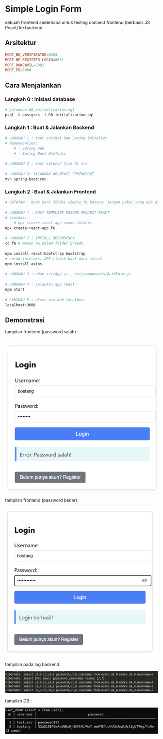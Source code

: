 # Simple Login Form

sebuah frontend sederhana untuk testing connect frontend (berbasis JS React) ke backend.

## Arsitektur

```conf
PORT_BE_VERIFIKATOR=8083
PORT_BE_REGISTER_LOGIN=8081
PORT_DUKCAPIL=8082
PORT_FE=3000
```

## Cara Menjalankan

### Langkah 0 : Inisiasi database

```bash
# jalankan DB_initialization.sql
psql -U postgres -f DB_initialization.sql
```

### Langkah 1 : Buat & Jalankan Backend

```bash
# LANGKAH 1 : buat project dgn Spring Initalizr
# dependencies:
    # - Spring Web
    # - Spring Boot DevTools

# LANGKAH 2 : buat seluruh file di src

# LANGKAH 3: JALANKAN APLIKASI SPRINGBOOT
mvn spring-boot:run
```

### Langkah 2 : Buat & Jalankan Frontend

```bash
# CATATAN : buat dari folder simple_fe kosong! jangan pakai yang ada di github repo, karena node_modules ter-ignore.

# LANGKAH 1 : BUAT TEMPLATE KOSONG PROJECT REACT
# sintaks:
    # npx create-react-app <nama_folder>
npx create-react-app fe  

# LANGKAH 2 : INSTALL DEPENDENCY
cd fe # masuk ke dalam folder proyek

npm install react-bootstrap bootstrap
# untuk interaksi API (lebih baik dari fetch)
npm install axios

# LANGKAH 3 : ubah src/App.js , src/components/AuthForm.js 

# LANGKAH 4 : jalankan app react
npm start

# LANGKAH 5 : akses via web localhost
localhost:3000
```

## Demonstrasi

tampilan frontend (password salah) :

![tampilan-frontend-demo-1](./img/tampilan-frontend-demo-1.png)

tampilan frontend (password benar) :

![tampilan-frontend-demo-2](./img/tampilan-frontend-demo-2.png)

tampilan pada log backend:

![tampilan-backend-demo](./img/tampilan-backend-demo.png)

tampilan DB :

![tampilan-db-demo](./img/tampilan-db-demo.png)
